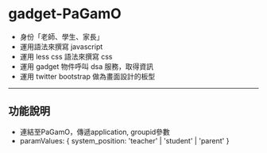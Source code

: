 gadget-PaGamO
==========================

* 身份「老師、學生、家長」
* 運用語法來撰寫 javascript
* 運用 less css 語法來撰寫 css
* 運用 gadget 物件呼叫 dsa 服務，取得資訊
* 運用 twitter bootstrap 做為畫面設計的板型


----------


功能說明
-------

 * 連結至PaGamO，傳遞application, groupid參數
 * paramValues: { system_position: 'teacher' | 'student' | 'parent' }

